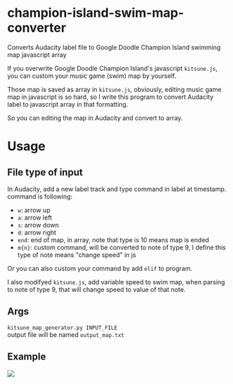 # champion-island-swim-map-converter
Converts Audacity label file to Google Doodle Champion Island swimming map javascript array
  
If you overwrite Google Doodle Champion Island's javascript `kitsune.js`, you can custom your music game (swim) map by yourself.  
  
Those map is saved as array in `kitsune.js`, obviously, editing music game map in javascript is so hard, so I write this program to convert Audacity label to javascript array in that formatting.  
  
So you can editing the map in Audacity and convert to array.  

# Usage
## File type of input
In Audacity, add a new label track and type command in label at timestamp.  
command is following:
* `w`: arrow up
* `a`: arrow left
* `s`: arrow down
* `d`: arrow right
* `end`: end of map, in array, note that type is 10 means map is ended
* `m{n}`: custom command, will be converted to note of type 9, I define this type of note means "change speed" in js
  
Or you can also custom your command by add `elif` to program.  

I also modifyed `kitsune.js`, add variable speed to swim map, when parsing to note of type 9, that will change speed to value of that note.  

## Args
`kitsune_map_generator.py INPUT_FILE`  
output file will be named `output_map.txt`

## Example
![](https://upload.cc/i1/2021/08/02/7BUwDF.png)
